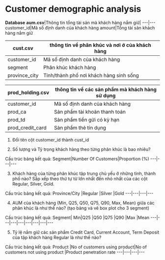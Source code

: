 
# Customer demographic analysis

__Database__
__aum.csv__|Thông tin tổng tài sản mà khách hàng nắm giữ|
---|---
customer_id|Mã số định danh của khách hàng
amount|Tổng tài sản khách hàng nắm giữ

__cust.csv__|thông tin về phân khúc và nơi ở của khách hàng
---|---
customer_id|Mã số định danh của khách hàng
segment|Phân khúc khách hàng
province_city|Tỉnh/thành phố nơi khách hàng sinh sống

__prod_holding.csv__|thông tin về các sản phẩm mà khách hàng sử dụng
---|---
customer_id|Mã số định danh của khách hàng
prod_ca|Sản phẩm tài khoản thanh toán
prod_td|Sản phẩm tiền gửi có kỳ hạn
prod_credit_card|Sản phẩm thẻ tín dụng


1. Đổi tên cột customer_id thành cust_id

2. Số lượng và Tỷ trọng khách hàng theo từng phân khúc là bao nhiêu?

Cấu trúc bảng kết quả:
Segment|Number Of Customers|Proportion (%)
---|---|---

3. Khách hàng của từng phân khúc tập trung chủ yếu ở những tỉnh, thành phố nào? Sắp xếp theo thứ tự từ lớn nhất đến nhỏ nhất của các cột Regular, Silver, Gold. 

Cấu trúc bảng kết quả:
Province/City |Regular |Silver |Gold
---|---|---|---

4. AUM của khách hàng (Min, Q25, Q50, Q75, Q90, Max, Mean) giữa các phân khúc là như thế nào? (tạo bảng và vẽ box plot cho 3 segment) 

Cấu trúc bảng kết quả:
Segment| Min|Q25 |Q50 |Q75 |Q90 |Max |Mean 
---|---|---|---|---|---|---|---

5. Tỷ lệ nắm giữ các sản phẩm Credit Card, Current Account, Term Deposit của tập khách hàng Regular là như thế  nào?

Cấu trúc bảng kết quả:
Product |No of customers using product|No of customers not using product |Product penetration rate
---|---|---|---
